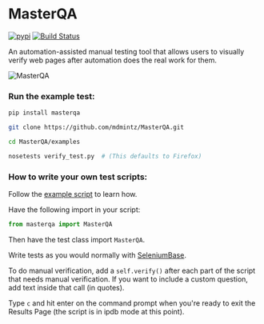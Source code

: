 # MasterQA
[![pypi](https://img.shields.io/pypi/v/masterqa.svg)](https://pypi.python.org/pypi/masterqa) [![Build Status](https://travis-ci.org/mdmintz/MasterQA.svg?branch=master)](https://travis-ci.org/mdmintz/MasterQA)

An automation-assisted manual testing tool that allows users to visually verify web pages after automation does the real work for them.

![](http://cdn2.hubspot.net/hubfs/100006/images/mqa_verify_results.png "MasterQA")

### Run the example test:
```bash
pip install masterqa

git clone https://github.com/mdmintz/MasterQA.git

cd MasterQA/examples

nosetests verify_test.py  # (This defaults to Firefox)
```

### How to write your own test scripts:

Follow the [example script](https://github.com/mdmintz/MasterQA/blob/master/examples/verify_test.py) to learn how.

Have the following import in your script:
```python
from masterqa import MasterQA
```

Then have the test class import ``MasterQA``.

Write tests as you would normally with [SeleniumBase](http://seleniumbase.com).

To do manual verification, add a ``self.verify()`` after each part of the script that needs manual verification. If you want to include a custom question, add text inside that call (in quotes).

Type ``c`` and hit enter on the command prompt when you're ready to exit the Results Page (the script is in ipdb mode at this point).
